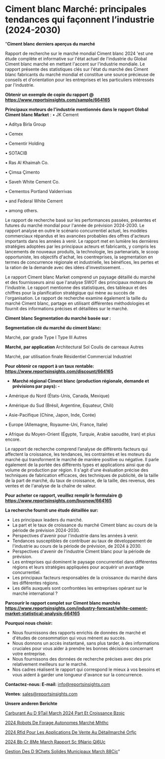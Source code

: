 # Ciment blanc Marché: principales tendances qui façonnent l’industrie (2024-2030)

"<strong>Ciment blanc derniers aperçus du marché</strong>

Rapport de recherche sur le marché mondial Ciment blanc 2024 'est une étude complète et informative sur l'état actuel de l'industrie du Global Ciment blanc marché en mettant l'accent sur l'industrie mondiale. Le rapport présente des statistiques clés sur l'état du marché des Ciment blanc fabricants du marché mondial et constitue une source précieuse de conseils et d'orientation pour les entreprises et les particuliers intéressés par l'industrie.

<strong>Obtenir un exemple de copie du rapport @ <a href=https://www.reportsinsights.com/sample/664165>https://www.reportsinsights.com/sample/664165</a></strong>

<strong>Principaux moteurs de l'industrie mentionnés dans le rapport Global Ciment blanc Market</strong> :
• JK Cement

• Aditya Birla Group

• Cemex

• Cementir Holding

• SOTACIB

• Ras Al Khaimah Co.

• Çimsa Çimento

• Saveh White Cement Co.

• Cementos Portland Valderrivas

• and Federal White Cement

• among others.

Le rapport de recherche basé sur les performances passées, présentes et futures du marché mondial pour l'année de prévision 2024-2030. Le rapport analyse en outre le scénario concurrentiel actuel, les modèles commerciaux répandus et les avancées probables des offres d'acteurs importants dans les années à venir. Le rapport met en lumière les dernières stratégies adoptées par les principaux acteurs et fabricants, y compris les lancements de nouveaux produits, la technologie, les partenariats, le scoop opportuniste, les objectifs d'achat, les coentreprises, la segmentation en termes de concurrence régionale et industrielle, les bénéfices, les pertes et la ration de la demande avec des idées d'investissement. .

Le rapport Ciment blanc Market comprend un paysage détaillé du marché et des fournisseurs ainsi que l'analyse SWOT des principaux moteurs de l'industrie. Le rapport mentionne des statistiques, des tableaux et des chiffres pour la planification stratégique qui mène au succès de l'organisation. Le rapport de recherche examine également la taille du marché Ciment blanc, partage en utilisant différentes méthodologies et fournit des informations précises et détaillées sur le marché.

<strong>Ciment blanc Segmentation du marché basée sur :</strong>

<strong> Segmentation clé du marché du ciment blanc: </strong>

Marché, par grade
Type I
Type III
Autres

<strong> Marché, par application </strong>
Architectural
Sol
Coulis de carreaux
Autres

Marché, par utilisation finale
Résidentiel
Commercial
Industriel

<strong>Pour obtenir ce rapport à un taux rentable: <a href=https://www.reportsinsights.com/discount/664165>https://www.reportsinsights.com/discount/664165</a></strong>
<ul>
  <li><strong>Marché régional Ciment blanc (production régionale, demande et prévisions par pays): -</strong></li>
</ul>
• Amérique du Nord (États-Unis, Canada, Mexique)

• Amérique du Sud (Brésil, Argentine, Equateur, Chili)

• Asie-Pacifique (Chine, Japon, Inde, Corée)

• Europe (Allemagne, Royaume-Uni, France, Italie)

• Afrique du Moyen-Orient (Égypte, Turquie, Arabie saoudite, Iran) et plus encore.

Le rapport de recherche comprend l’analyse de différents facteurs qui affectent la croissance, les tendances, les contraintes et les moteurs du marché qui transforment le marché de manière positive ou négative. Il parle également de la portée des différents types et applications ainsi que du volume de production par région. Il s'agit d'une évaluation précise des techniques de fabrication efficaces, des techniques de publicité, de la taille de la part de marché, du taux de croissance, de la taille, des revenus, des ventes et de l'analyse de la chaîne de valeur.

<strong>Pour acheter ce rapport, veuillez remplir le formulaire @   <a href=https://www.reportsinsights.com/buynow/664165>https://www.reportsinsights.com/buynow/664165</a></strong>

<strong>La recherche fournit une étude détaillée sur:</strong>
<ul>
  <li>Les principaux leaders du marché.</li>
  <li>La part et le taux de croissance du marché Ciment blanc au cours de la période de prévision 2024-2030.</li>
  <li>Perspectives d'avenir pour l'industrie dans les années à venir.</li>
  <li>Tendances susceptibles de contribuer au taux de développement de l'industrie au cours de la période de prévision, de 2024 à 2030.</li>
  <li>Perspectives d'avenir de l'industrie Ciment blanc pour la période de prévision.</li>
  <li>Les entreprises qui dominent le paysage concurrentiel dans différentes régions et leurs stratégies appliquées pour acquérir un avantage concurrentiel.</li>
  <li>Les principaux facteurs responsables de la croissance du marché dans les différentes régions.</li>
  <li>Les défis auxquels sont confrontées les entreprises opérant sur le marché international ?</li>
</ul>

<strong>Parcourir le rapport complet sur Ciment blanc marchés <a href=https://www.reportsinsights.com/industry-forecast/white-cement-market-statistical-analysis-664165>https://www.reportsinsights.com/industry-forecast/white-cement-market-statistical-analysis-664165</a></strong>

<strong>Pourquoi nous choisir:</strong>
<ul>
  <li>Nous fournissons des rapports enrichis de données de marché et d'études de consommation qui vous mènent au succès.</li>
  <li>Nous donnons un accès instantané, sans plus tarder, à des informations cruciales pour vous aider à prendre les bonnes décisions concernant votre entreprise.</li>
  <li>Nous fournissons des données de recherche précises avec des prix relativement meilleurs sur le marché.</li>
  <li>Nos cadres réalisent le rapport qui correspond le mieux à vos besoins et vous aident à garder une longueur d'avance sur la concurrence.</li>
</ul>
<strong>Contactez-nous:
</strong><strong>E-mail:</strong> <a href=mailto:info@reportsinsights.com>info@reportsinsights.com</a>

<strong>Ventes</strong>: <a href=mailto:sales@reportsinsights.com>sales@reportsinsights.com</a>

<strong>Unsere anderen Berichte</strong>

<a href=https://www.linkedin.com/pulse/carburant-au-d%C3%A9tail-march%C3%A9-2024-part-et-croissance-bzojc/>Carburant Au D 9Tail March 2024 Part Et Croissance Bzojc</a>

<a href=https://www.linkedin.com/pulse/2024-robots-de-forage-autonomes-marché-mhthc/>2024 Robots De Forage Autonomes Marché Mhthc</a>

<a href=https://www.linkedin.com/pulse/2024-rfid-pour-les-applications-de-vente-au-détailmarché-orfjc/>2024 Rfid Pour Les Applications De Vente Au Détailmarché Orfjc</a>

<a href=https://www.linkedin.com/pulse/2024-bb-cr%C3%A8me-march%C3%A9-rapport-sc%C3%A9nario-qi6uc/>2024 Bb Cr 8Me March Rapport Sc 9Nario Qi6Uc</a>

<a href=https://www.linkedin.com/pulse/gestion-des-d%C3%A9chets-solides-municipaux-march%C3%A9-88cic/>Gestion Des D 9Chets Solides Municipaux March 88Cic</a>"
